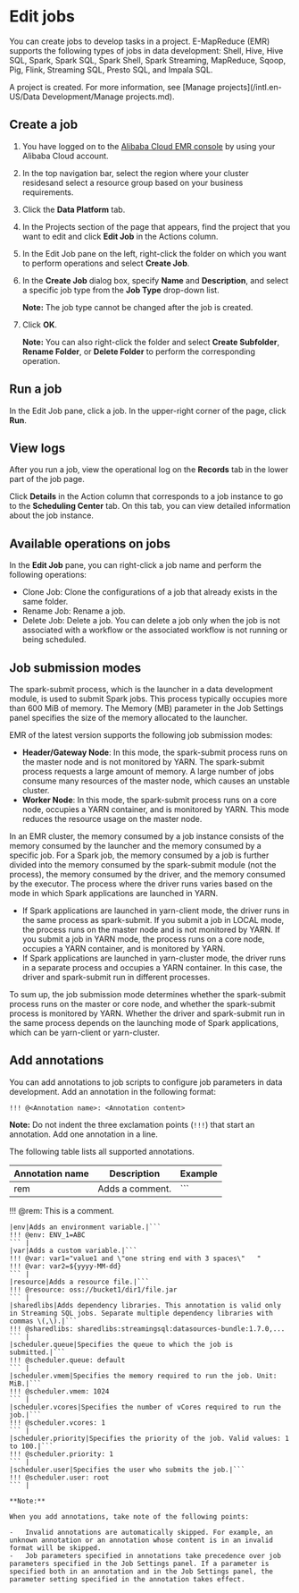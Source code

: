 # Edit jobs

You can create jobs to develop tasks in a project. E-MapReduce \(EMR\) supports the following types of jobs in data development: Shell, Hive, Hive SQL, Spark, Spark SQL, Spark Shell, Spark Streaming, MapReduce, Sqoop, Pig, Flink, Streaming SQL, Presto SQL, and Impala SQL.

A project is created. For more information, see [Manage projects](/intl.en-US/Data Development/Manage projects.md).

## Create a job

1.  You have logged on to the [Alibaba Cloud EMR console](https://emr.console.aliyun.com) by using your Alibaba Cloud account.

2.  In the top navigation bar, select the region where your cluster residesand select a resource group based on your business requirements.

3.  Click the **Data Platform** tab.

4.  In the Projects section of the page that appears, find the project that you want to edit and click **Edit Job** in the Actions column.

5.  In the Edit Job pane on the left, right-click the folder on which you want to perform operations and select **Create Job**.

6.  In the **Create Job** dialog box, specify **Name** and **Description**, and select a specific job type from the **Job Type** drop-down list.

    **Note:** The job type cannot be changed after the job is created.

7.  Click **OK**.

    **Note:** You can also right-click the folder and select **Create Subfolder**, **Rename Folder**, or **Delete Folder** to perform the corresponding operation.


## Run a job

In the Edit Job pane, click a job. In the upper-right corner of the page, click **Run**.

## View logs

After you run a job, view the operational log on the **Records** tab in the lower part of the job page.

Click **Details** in the Action column that corresponds to a job instance to go to the **Scheduling Center** tab. On this tab, you can view detailed information about the job instance.

## Available operations on jobs

In the **Edit Job** pane, you can right-click a job name and perform the following operations:

-   Clone Job: Clone the configurations of a job that already exists in the same folder.
-   Rename Job: Rename a job.
-   Delete Job: Delete a job. You can delete a job only when the job is not associated with a workflow or the associated workflow is not running or being scheduled.

## Job submission modes

The spark-submit process, which is the launcher in a data development module, is used to submit Spark jobs. This process typically occupies more than 600 MiB of memory. The Memory \(MB\) parameter in the Job Settings panel specifies the size of the memory allocated to the launcher.

EMR of the latest version supports the following job submission modes:

-   **Header/Gateway Node**: In this mode, the spark-submit process runs on the master node and is not monitored by YARN. The spark-submit process requests a large amount of memory. A large number of jobs consume many resources of the master node, which causes an unstable cluster.
-   **Worker Node**: In this mode, the spark-submit process runs on a core node, occupies a YARN container, and is monitored by YARN. This mode reduces the resource usage on the master node.

In an EMR cluster, the memory consumed by a job instance consists of the memory consumed by the launcher and the memory consumed by a specific job. For a Spark job, the memory consumed by a job is further divided into the memory consumed by the spark-submit module \(not the process\), the memory consumed by the driver, and the memory consumed by the executor. The process where the driver runs varies based on the mode in which Spark applications are launched in YARN.

-   If Spark applications are launched in yarn-client mode, the driver runs in the same process as spark-submit. If you submit a job in LOCAL mode, the process runs on the master node and is not monitored by YARN. If you submit a job in YARN mode, the process runs on a core node, occupies a YARN container, and is monitored by YARN.
-   If Spark applications are launched in yarn-cluster mode, the driver runs in a separate process and occupies a YARN container. In this case, the driver and spark-submit run in different processes.

To sum up, the job submission mode determines whether the spark-submit process runs on the master or core node, and whether the spark-submit process is monitored by YARN. Whether the driver and spark-submit run in the same process depends on the launching mode of Spark applications, which can be yarn-client or yarn-cluster.

## Add annotations

You can add annotations to job scripts to configure job parameters in data development. Add an annotation in the following format:

```
!!! @<Annotation name>: <Annotation content>
```

**Note:** Do not indent the three exclamation points \(`!!!`\) that start an annotation. Add one annotation in a line.

The following table lists all supported annotations.

|Annotation name|Description|Example|
|---------------|-----------|-------|
|rem|Adds a comment.|```
!!! @rem: This is a comment.
``` |
|env|Adds an environment variable.|```
!!! @env: ENV_1=ABC
``` |
|var|Adds a custom variable.|```
!!! @var: var1="value1 and \"one string end with 3 spaces\"   "
!!! @var: var2=${yyyy-MM-dd}
``` |
|resource|Adds a resource file.|```
!!! @resource: oss://bucket1/dir1/file.jar
``` |
|sharedlibs|Adds dependency libraries. This annotation is valid only in Streaming SQL jobs. Separate multiple dependency libraries with commas \(,\).|```
!!! @sharedlibs: sharedlibs:streamingsql:datasources-bundle:1.7.0,...
``` |
|scheduler.queue|Specifies the queue to which the job is submitted.|```
!!! @scheduler.queue: default
``` |
|scheduler.vmem|Specifies the memory required to run the job. Unit: MiB.|```
!!! @scheduler.vmem: 1024
``` |
|scheduler.vcores|Specifies the number of vCores required to run the job.|```
!!! @scheduler.vcores: 1
``` |
|scheduler.priority|Specifies the priority of the job. Valid values: 1 to 100.|```
!!! @scheduler.priority: 1
``` |
|scheduler.user|Specifies the user who submits the job.|```
!!! @scheduler.user: root
``` |

**Note:**

When you add annotations, take note of the following points:

-   Invalid annotations are automatically skipped. For example, an unknown annotation or an annotation whose content is in an invalid format will be skipped.
-   Job parameters specified in annotations take precedence over job parameters specified in the Job Settings panel. If a parameter is specified both in an annotation and in the Job Settings panel, the parameter setting specified in the annotation takes effect.

